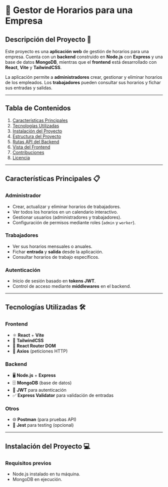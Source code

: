 # 📅 **Gestor de Horarios para una Empresa**

## Descripción del Proyecto 🚀

Este proyecto es una **aplicación web** de gestión de horarios para una empresa. Cuenta con un **backend** construido en **Node.js** con **Express** y una base de datos **MongoDB**, mientras que el **frontend** está desarrollado con **React**, **Vite** y **TailwindCSS**.

La aplicación permite a **administradores** crear, gestionar y eliminar horarios de los empleados. Los **trabajadores** pueden consultar sus horarios y fichar sus entradas y salidas.

---

## **Tabla de Contenidos**
1. [Características Principales](#características-principales)
2. [Tecnologías Utilizadas](#tecnologías-utilizadas)
3. [Instalación del Proyecto](#instalación-del-proyecto)
4. [Estructura del Proyecto](#estructura-del-proyecto)
5. [Rutas API del Backend](#rutas-api-del-backend)
6. [Vista del Frontend](#vista-del-frontend)
7. [Contribuciones](#contribuciones)
8. [Licencia](#licencia)

---

## **Características Principales** 📋

### **Administrador**
- Crear, actualizar y eliminar horarios de trabajadores.
- Ver todos los horarios en un calendario interactivo.
- Gestionar usuarios (administradores y trabajadores).
- Configuración de permisos mediante roles (`admin` y `worker`).

### **Trabajadores**
- Ver sus horarios mensuales o anuales.
- Fichar **entrada** y **salida** desde la aplicación.
- Consultar horarios de trabajo específicos.

### **Autenticación**
- Inicio de sesión basado en **tokens JWT**.
- Control de acceso mediante **middlewares** en el backend.

---

## **Tecnologías Utilizadas** 🛠️

### **Frontend**
- ⚛️ **React** + **Vite**
- 🎨 **TailwindCSS**
- 🧭 **React Router DOM**
- 🔄 **Axios** (peticiones HTTP)

### **Backend**
- 🖥️ **Node.js** + **Express**
- 🗄️ **MongoDB** (base de datos)
- 🔐 **JWT** para autenticación
- ✅ **Express Validator** para validación de entradas

### **Otros**
- 🌐 **Postman** (para pruebas API)
- 🧪 **Jest** para testing (opcional)

---

## **Instalación del Proyecto** 💻

### **Requisitos previos**
- Node.js instalado en tu máquina.
- MongoDB en ejecución.

